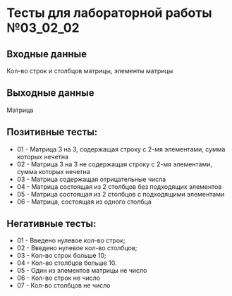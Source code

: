 # Тесты для лабораторной работы №03_02_02
## Входные данные
Кол-во строк и столбцов матрицы, элементы матрицы
## Выходные данные
Матрица
## Позитивные тесты:
- 01 - Матрица 3 на 3, cодержащая строку с 2-мя элементами, сумма которых нечетна
- 02 - Матрица 3 на 3 не cодержащая строку с 2-мя элементами, сумма которых нечетна
- 03 - Матрица содержащая отрицательные числа
- 04 - Матрица состоящая из 2 столбцов без подходящих элементов
- 05 - Матрица состоящая из 2 столбцов с подходящими элементами
- 06 - Матрица, состоящая из одного столбца
## Негативные тесты:
- 01 - Введено нулевое кол-во строк;
- 02 - Введено нулевое кол-во столбцов;
- 03 - Кол-во строк больше 10;
- 04 - Кол-во столбцов больше 10.
- 05 - Один из элементов матрицы не число
- 06 - Кол-во строк не число
- 07 - Кол-во столбцов не число
